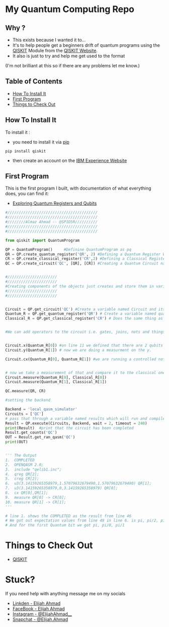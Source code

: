 # My Quantum Computing Repo

## Why ?
- This exists because I wanted it to...
- It's to help people get a beginners drift of quantum programs using the [QISKIT](https://www.qiskit.org) Module from the [QISKIT Website](https://www.qiskit.org).
- It also is just to try and help me get used to the format

(I'm not brilliant at this so if there are any problems let me know.)


## Table of Contents
* [How To Install It](#how-to-install-it)
* [First Program ](#first-program)
* [Things to Check Out ](#things-to-check-out)

## How To Install It

To install it :
- you need to install it via [pip](https://pypi.org/project/pip/)

```
pip install qiskit
```
- then create an account on the [IBM Experience Website](https://quantumexperience.ng.bluemix.net/qx/experience)

## First Program
This is the first program I built, with documentation of what everything does, you can find it:
- [Exploring Quantum Registers and Qubits](https://github.com/sp1d5r/Quantum-Computing-Python-/blob/master/Exploring%20Quantum%20Registers%20and%20Qubits.py)
``` python
#////////////////////////////////////////
#////////////////////////////////////////
#////////Almaz Ahmad -- @SP1D5R//////////
#////////////////////////////////////////
#////////////////////////////////////////

from qiskit import QuantumProgram

QP = QuantumProgram()     #Definine QuantumProgram as pq
QR = QP.create_quantum_register('QR', 2) #Defining a Quantum Register With 2 Qubits
CR = QP.create_classical_register('CR',2) #Defining a Classical Register With 2 bits
QC = QP.create_circuit('QC', [QR], [CR]) #Creating a Quantum Circuit named as QC and passing it through the QuantumRegister (QR) and the ClassicalRegister (CR)


#//////////////////////
#//////////////////////
#Creating components of the objects just creates and store them in variables
#//////////////////////
#//////////////////////


Circuit = QP.get_circuit('QC') #Create a variable named Circuit and its the quantum program object and the method in the object is called get_circuit and the circuit we are getting is teh QuantumCircuit (QC)
Quantum_R = QP.get_quantum_register('QR') # Create a variable named quantum register and thats holding the results of running the get_quantum_register on the QuantumRegister
Classical_R = QP.get_classical_register('CR') # Does the same thing as above but for the classical register


#We can add operators to the circuit i.e. gates, joins, nots and things... the gates can simulate an applied magnetic field to a wave function which can collapse it in a certain direction once measured


Circuit.x(Quantum_R[0]) #on line 11 we defined that there are 2 qubits on the quantum register but its zero origon indexed so we will do it on the first one, and we are doing a measuremnt on the x
Circuit.y(Quantum_R[1]) # now we are doing a measurment on the y.

Circuit.cx(Quantum_R[0], Quantum_R[1]) #we are running a controlled not gate (cx)


# now we take a measurement of that and compare it to the classical one
Circuit.measure(Quantum_R[0], Classical_R[0])
Circuit.measure(Quantum_R[1], Classical_R[1])

QC.measure(QR, CR)

#setting the backend

Backend = 'local_qasm_simulator'
Circuits = ['QC']
# pass that through a variable named results which will run and compile the circuits
Result = QP.execute(Circuits, Backend, wait = 2, timeout = 240)
print(Result)  #print that the circuit has been completed
Result.get_counts('QC')
OUT = Result.get_ran_qasm('QC')
print(OUT)


''' The Output
1.  COMPLETED
2.  OPENQASM 2.0;
3.  include "qelib1.inc";
4.  qreg QR[2];
5.  creg CR[2];
6.  u3(3.14159265358979,1.57079632679490,1.57079632679490) QR[1];
7.  u3(3.14159265358979,0,3.14159265358979) QR[0];
8.  cx QR[0],QR[1];
9.  measure QR[0] -> CR[0];
10. measure QR[1] -> CR[1];
'''

# line 1. shows the COMPLETED as the result from line 46
# We got out expectation values from line 49 in line 6. is pi, pi/2, pi/2
# And for the first Quantum bit we got pi, pi/0, pi/1

```






# Things to Check Out
- [QISKIT](https://github.com/QISKit)

# Stuck?
If you need help with anything message me on my socials 
- [Linkden - Elijah Ahmad](https://www.linkedin.com/in/elijah-ahmad-658a2b199/)
- [FaceBook - Elijah Ahmad](https://www.facebook.com/elijah.ahmad.71)
- [Instagram - @ElijahAhmad__](https://www.instagram.com/ElijahAhmad__)
- [Snapchat - @Elijah.Ahmad](https://www.snapchat.com/add/elijah.ahmad)




